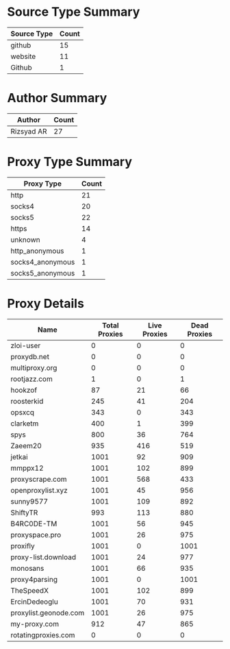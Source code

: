 # Source Type Summary

| Source Type | Count |
|-------------|-------|
| github | 15 |
| website | 11 |
| Github | 1 |


# Author Summary

| Author | Count |
|--------|-------|
| Rizsyad AR | 27 |


# Proxy Type Summary

| Proxy Type | Count |
|------------|-------|
| http | 21 |
| socks4 | 20 |
| socks5 | 22 |
| https | 14 |
| unknown | 4 |
| http_anonymous | 1 |
| socks4_anonymous | 1 |
| socks5_anonymous | 1 |


# Proxy Details

| Name | Total Proxies | Live Proxies | Dead Proxies |
|------|---------------|--------------|---------------|
| zloi-user | 0 | 0 | 0 |
| proxydb.net | 0 | 0 | 0 |
| multiproxy.org | 0 | 0 | 0 |
| rootjazz.com | 1 | 0 | 1 |
| hookzof | 87 | 21 | 66 |
| roosterkid | 245 | 41 | 204 |
| opsxcq | 343 | 0 | 343 |
| clarketm | 400 | 1 | 399 |
| spys | 800 | 36 | 764 |
| Zaeem20 | 935 | 416 | 519 |
| jetkai | 1001 | 92 | 909 |
| mmppx12 | 1001 | 102 | 899 |
| proxyscrape.com | 1001 | 568 | 433 |
| openproxylist.xyz | 1001 | 45 | 956 |
| sunny9577 | 1001 | 109 | 892 |
| ShiftyTR | 993 | 113 | 880 |
| B4RC0DE-TM | 1001 | 56 | 945 |
| proxyspace.pro | 1001 | 26 | 975 |
| proxifly | 1001 | 0 | 1001 |
| proxy-list.download | 1001 | 24 | 977 |
| monosans | 1001 | 66 | 935 |
| proxy4parsing | 1001 | 0 | 1001 |
| TheSpeedX | 1001 | 102 | 899 |
| ErcinDedeoglu | 1001 | 70 | 931 |
| proxylist.geonode.com | 1001 | 26 | 975 |
| my-proxy.com | 912 | 47 | 865 |
| rotatingproxies.com | 0 | 0 | 0 |

